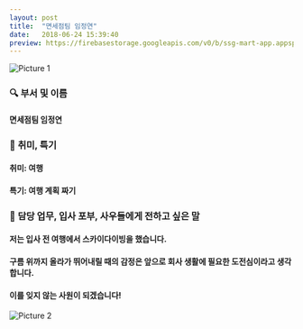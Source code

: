 ```yaml
---
layout: post
title:  "면세점팀 임정연"
date:   2018-06-24 15:39:40
preview: https://firebasestorage.googleapis.com/v0/b/ssg-mart-app.appspot.com/o/%EB%8F%99%EA%B8%B0%EC%82%AC%EC%A7%84%2F191924.jpg?alt=media&token=7bf585ef-38d9-4b32-ba67-139486aec157
---
```


![Picture 1](https://firebasestorage.googleapis.com/v0/b/ssg-mart-app.appspot.com/o/%EC%85%80%EC%B9%B4%2F%EC%A0%95%EC%97%B01.jpg?alt=media&token=3c2e17e0-2611-4f07-b7dd-c0d0d9038f56)


### 🔍 **부서 및 이름**
    
  #### 면세점팀 임정연

### 🔔 **취미, 특기**

   #### 취미: 여행
    
   #### 특기: 여행 계획 짜기

### 🔔 **담당 업무, 입사 포부, 사우들에게 전하고 싶은 말**
 
  #### 저는 입사 전 여행에서 스카이다이빙을 했습니다.
 
  #### 구름 위까지 올라가 뛰어내릴 때의 감정은 앞으로 회사 생활에 필요한 도전심이라고 생각합니다.
   
  #### 이를 잊지 않는 사원이 되겠습니다!
  
![Picture 2](https://firebasestorage.googleapis.com/v0/b/ssg-mart-app.appspot.com/o/%EC%85%80%EC%B9%B4%2F%EC%A0%95%EC%97%B02.jpg?alt=media&token=a0bf17ad-d04a-487b-883f-db91a29c8973)